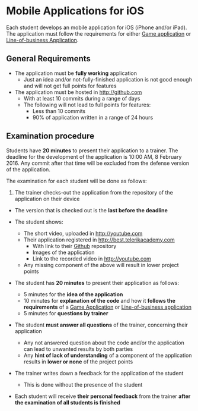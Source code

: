 # Mobile Applications for iOS

Each student develops an mobile application for iOS (iPhone and/or iPad). The application must follow the requirements for either [Game application](LOB_APP_REQUIREMENTS.md) or [Line-of-business Application](GAME_REQUIREMENTS.md).

##  General Requirements

- The application must be **fully working** application
  - Just an idea and/or not-fully-finished application is not good enough and will not get full points for features
- The application must be hosted in http://github.com
  - With at least 10 commits during a range of days
  - The following will not lead to full points for features:
    - Less than 10 commits
    - 90% of application written in a range of 24 hours

##  Examination procedure

Students have **20 minutes** to present their application to a trainer. The deadline for the development of the application is 10:00 AM, 8 February 2016. Any commit after that time will be excluded from the defense version of the application.

The examination for each student will be done as follows:

1. The trainer checks-out the application from the repository of the application on their device
  - The version that is checked out is the **last before the deadline**
- The student shows:
  - The short video, uploaded in http://youtube.com
  - Their application registered in http://best.telerikacademy.com
    - With link to their [Github](http://github.com) repository
    - Images of the application
    - Link to the recorded video in http://youtube.com
  - Any missing component of the above will result in lower project points
- The student has **20 minutes** to present their application as follows:
  - 5 minutes for the **idea of the application**
  - 10 minutes for **explanation of the code** and how it **follows the requirements** of a [Game Application](/GAME_REQUIREMENTS.md) or [Line-of-business application](/LOB_APP_REQUIREMENTS.md)
  - 5 minutes for **questions by trainer**
- The student **must answer all questions** of the trainer, concerning their application
  - Any not answered question about the code and/or the application can lead to unwanted results by both parties
  - Any **hint of lack of understanding** of a component of the application results in **lower or none** of the project points
- The trainer writes down a feedback for the application of the student
  - This is done without the presence of the student

- Each student will receive **their personal feedback** from the trainer **after the examination of all students is finished**
